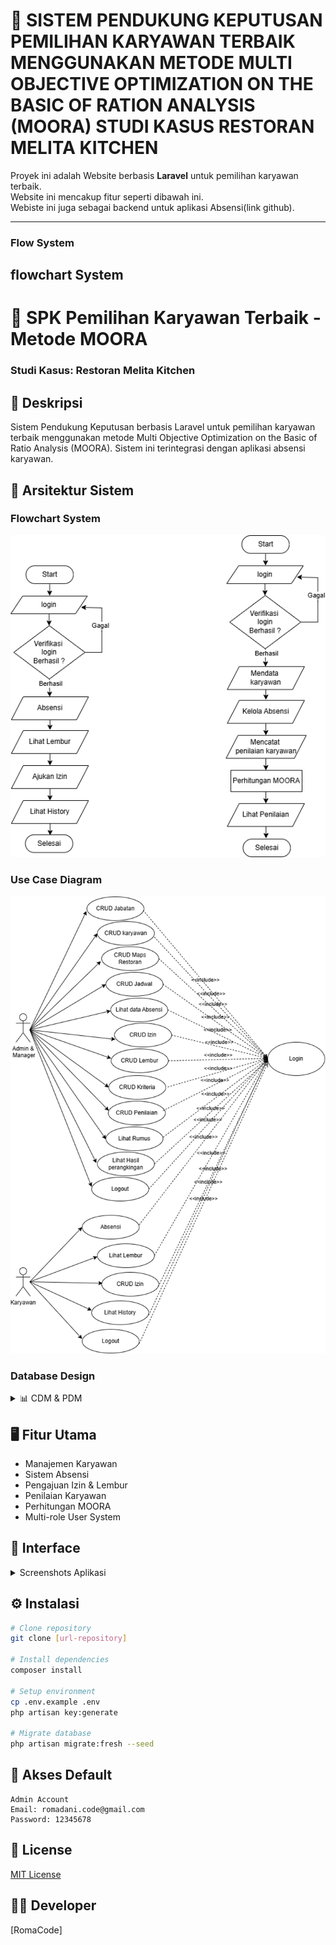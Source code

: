 # 🚀 SISTEM PENDUKUNG KEPUTUSAN PEMILIHAN KARYAWAN TERBAIK MENGGUNAKAN METODE MULTI OBJECTIVE OPTIMIZATION ON THE BASIC OF RATION ANALYSIS (MOORA) STUDI KASUS RESTORAN MELITA KITCHEN

Proyek ini adalah Website berbasis **Laravel** untuk pemilihan karyawan terbaik.  
Website ini mencakup fitur seperti dibawah ini.  
Webiste ini juga sebagai backend untuk aplikasi Absensi(link github).

---
### Flow System

## flowchart System
# 🚀 SPK Pemilihan Karyawan Terbaik - Metode MOORA
### Studi Kasus: Restoran Melita Kitchen

## 📝 Deskripsi
Sistem Pendukung Keputusan berbasis Laravel untuk pemilihan karyawan terbaik menggunakan metode Multi Objective Optimization on the Basic of Ratio Analysis (MOORA). Sistem ini terintegrasi dengan aplikasi absensi karyawan.

## 🔄 Arsitektur Sistem

### Flowchart System
![Flowchat sistem](readme/flowchart.png)

### Use Case Diagram
![Usecase Sistem](readme/usecase.png)

### Database Design
<details>
<summary>📊 CDM & PDM</summary>

![CDM](readme/cdm.png)
![PDM](readme/pdm.png)
</details>

## 🖥️ Fitur Utama
- Manajemen Karyawan
- Sistem Absensi
- Pengajuan Izin & Lembur
- Penilaian Karyawan
- Perhitungan MOORA
- Multi-role User System

## 📸 Interface
<details>
<summary>Screenshots Aplikasi</summary>

### Autentikasi
| Login | Reset Password |
|:-------------------------:|:-------------------------:|
|![Login Page](readme/1_login.png)|![Reset Page](readme/2_reset.png)|

### Core Features
| Dashboard | Jabatan | Karyawan |
|:-------------------------:|:-------------------------:|:-------------------------:|
|![Dashboard](readme/3_dashboard.png)|![Jabatan](readme/4_jabatan.png)|![Karyawan](readme/5_karyawan.png)|

### Manajemen Absensi
| Lokasi | Jadwal | History |
|:-------------------------:|:-------------------------:|:-------------------------:|
|![Lokasi](readme/6_lokasi.png)|![Jadwal](readme/7_jadwal.png)|![History](readme/8_history.png)|

### Pengajuan
| Izin | Lembur |
|:-------------------------:|:-------------------------:|
|![Izin](readme/9_izin.png)|![Lembur](readme/10_lembur.png)|

### Penilaian
| Kriteria | Sub Kriteria | Penilaian | Perhitungan | Peringkat |
|:-------------------------:|:-------------------------:|:-------------------------:|:-------------------------:||:-------------------------:|
|![Kriteria](readme/11_kriteria.png)|![SubKriteria](readme/12_subKriteria.png)|![Penilaian](readme/13_penilaian.png)|![Peringkat](readme/14_perhitunga.png)|![Peringkat](readme/15_peringkat.png)|

</details>

## ⚙️ Instalasi

```bash
# Clone repository
git clone [url-repository]

# Install dependencies
composer install

# Setup environment
cp .env.example .env
php artisan key:generate

# Migrate database
php artisan migrate:fresh --seed
```

## 🔑 Akses Default
```
Admin Account
Email: romadani.code@gmail.com
Password: 12345678
```

## 📄 License
[MIT License](LICENSE)

## 👨‍💻 Developer
[RomaCode]

<!-- 
## Use Case sistem 
![Usecase Sistem](readme/usecase.png)

## CDM & PDM
![CDM](readme/cdm.png)
![PDM](readme/pdm.png)
## 📸 Tampilan Aplikasi

### 🔑 Halaman Login
![Login Page](readme/1_login.png)

### 🔑 Halaman Reset Password
![Reset Page](readme/2_reset.png)


### 📊 Dashboard
![Dashboard](readme/3_dashboard.png)

### 🏬 Halaman Jabatan
![Halaman Jabatan](readme/4_jabatan.png)

### 🏬 Halaman Karyawan
![Halaman Jabatan](readme/5_karyawan.png)

### 🏬 Halaman Lokasi Resoran
![Halaman Lokasi Restoran](readme/6_lokasi.png)

### 🏬 Halaman Jadwal Absen
![Halaman Jadwal](readme/7_jadwal.png)

### 🏬 Halaman History Absensi
![Halaman History](readme/8_history.png)

### 🏬 Halaman Izin
![Halaman Izin](readme/9_izin.png)

### 🏬 Halaman Lembur
![Halaman Lembur](readme/10_Lembur.png)

### 🏬 Halaman Kriteria
![Halaman kriteria](readme/11_kriteria.png)

### 🏬 Halaman Sub Kriteria
![Halaman SubKriteria](readme/12_subKriteria.png)

### 🏬 Halaman Penilaian
![Halaman Penilaian](readme/13_penilaian.png)

### 🏬 Halaman Peringkat
![Halaman Izin](readme/14_peringkat.png)

### 🏬 Halaman Izin
![Halaman Peringakat](readme/15_izin.png)

### 🏬 Halaman Kelola Akun
![Halaman Kelola Akun](readme/16_akunpng)



## Cara Install Project

1. composer install
2. cp .env.example .env
3. php artisan key:generate
4. php artisan migrate
5. php artisan migrate:fresh --seed


## login
admin
email : romadani.code@gmail.com
pw    : 12345678

 -->
